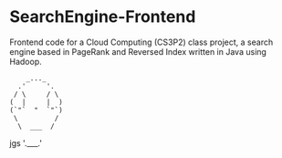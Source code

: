 # SearchEngine-Frontend
Frontend code for a Cloud Computing (CS3P2) class project, a search engine based in PageRank and Reversed Index written in Java using Hadoop.



	
        _..._
      .'     '.
     / \     / \
    (  |     |  )
    (`"`  "  `"`)
     \         /
      \  ___  /
jgs    '.___.'
